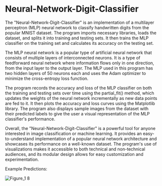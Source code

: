 # Neural-Network-Digit-Classifier

The "Neural-Network-Digit-Classifier" is an implementation of a multilayer perceptron (MLP) neural network to classify handwritten digits from the popular MNIST dataset. The program imports necessary libraries, loads the dataset, and splits it into training and testing sets. It then trains the MLP classifier on the training set and calculates its accuracy on the testing set.

The MLP neural network is a popular type of artificial neural network that consists of multiple layers of interconnected neurons. It is a type of feedforward neural network where information flows only in one direction, from the input layer to the output layer. The MLP used in this program has two hidden layers of 50 neurons each and uses the Adam optimizer to minimize the cross-entropy loss function.

The program records the accuracy and loss of the MLP classifier on both the training and testing sets over time using the partial_fit() method, which updates the weights of the neural network incrementally as new data points are fed to it. It then plots the accuracy and loss curves using the Matplotlib library. The program also displays sample images from the dataset with their predicted labels to give the user a visual representation of the MLP classifier's performance.

Overall, the "Neural-Network-Digit-Classifier" is a powerful tool for anyone interested in image classification or machine learning. It provides an easy-to-understand implementation of a popular neural network architecture and showcases its performance on a well-known dataset. The program's use of visualizations makes it accessible to both technical and non-technical audiences, and its modular design allows for easy customization and experimentation.

Example Predictions:

![Figure_1 8](https://user-images.githubusercontent.com/94536625/234828717-a947937c-6384-4a76-b3d5-294d69669757.png)

